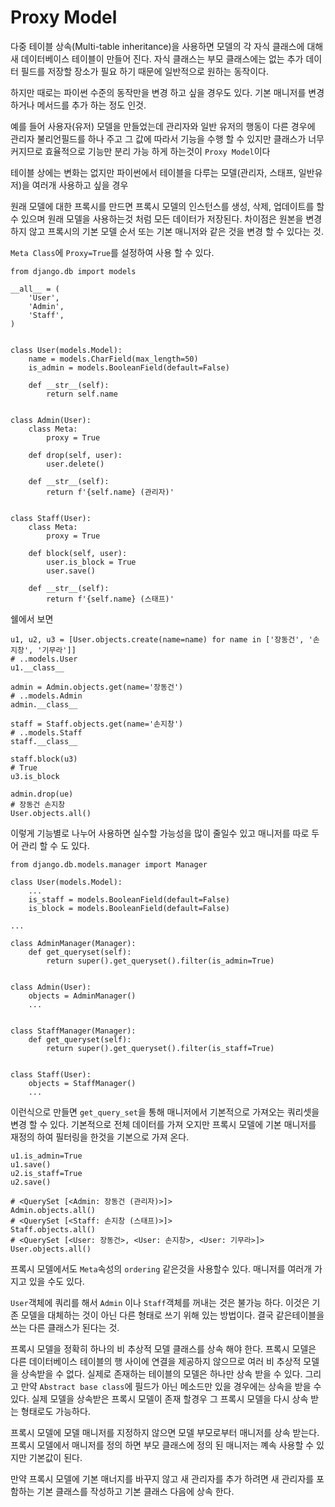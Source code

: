 # Proxy Model

다중 테이블 상속(Multi-table inheritance)을 사용하면 모델의 각 자식 클래스에 대해 새 데이터베이스 테이블이 만들어 진다. 자식 클래스는 부모 클래스에는 없는 추가 데이터 필드를 저장할 장소가 필요 하기 때문에 일반적으로 원하는 동작이다.

하지만 때로는 파이썬 수준의 동작만을 변경 하고 싶을 경우도 있다. 기본 매니저를 변경하거나 메서드를 추가 하는 정도 인것.

예를 들어 사용자(유저) 모델을 만들었는데 관리자와 일반 유저의 행동이 다른 경우에 관리자 불리언필드를 하나 주고 그 값에 따라서 기능을 수행 할 수 있지만 클래스가 너무 커지므로 효율적으로 기능만 분리 가능 하게 하는것이 `Proxy Model`이다

테이블 상에는 변화는 없지만 파이썬에서 테이블을 다루는 모델(관리자, 스태프, 일반유저)을 여러개 사용하고 싶을 경우

원래 모델에 대한 프록시를 만드면 프록시 모델의 인스턴스를 생성, 삭제, 업데이트를 할 수 있으며 원래 모델을 사용하는것 처럼 모든 데이터가 저장된다. 차이점은 원본을 변경하지 않고 프록시의 기본 모델 순서 또는 기본 매니저와 같은 것을 변경 할 수 있다는 것.

`Meta Class`에 `Proxy=True`를 설정하여 사용 할 수 있다.
```
from django.db import models

__all__ = (
    'User',
    'Admin',
    'Staff',
)


class User(models.Model):
    name = models.CharField(max_length=50)
    is_admin = models.BooleanField(default=False)

    def __str__(self):
        return self.name


class Admin(User):
    class Meta:
        proxy = True

    def drop(self, user):
        user.delete()

    def __str__(self):
        return f'{self.name} (관리자)'


class Staff(User):
    class Meta:
        proxy = True

    def block(self, user):
        user.is_block = True
        user.save()

    def __str__(self):
        return f'{self.name} (스태프)'
```
쉘에서 보면
```
u1, u2, u3 = [User.objects.create(name=name) for name in ['장동건', '손지창', '기무라']]
# ..models.User
u1.__class__

admin = Admin.objects.get(name='장동건')
# ..models.Admin
admin.__class__

staff = Staff.objects.get(name='손지창')
# ..models.Staff
staff.__class__

staff.block(u3)
# True
u3.is_block

admin.drop(ue)
# 장동건 손지창
User.objects.all()
```
이렇게 기능별로 나누어 사용하면 실수할 가능성을 많이 줄일수 있고 매니저를 따로 두어 관리 할 수 도 있다.
```
from django.db.models.manager import Manager

class User(models.Model):
    ...
    is_staff = models.BooleanField(default=False)
    is_block = models.BooleanField(default=False)

...

class AdminManager(Manager):
    def get_queryset(self):
        return super().get_queryset().filter(is_admin=True)


class Admin(User):
    objects = AdminManager()
    ...
    

class StaffManager(Manager):
    def get_queryset(self):
        return super().get_queryset().filter(is_staff=True)
        
        
class Staff(User):
    objects = StaffManager()
    ...
```
이런식으로 만들면 `get_query_set`을 통해 매니저에서 기본적으로 가져오는 쿼리셋을 변경 할 수 있다. 기본적으로 전체 데이터를 가져 오지만 프록시 모델에 기본 매니저를 재정의 하여 필터링을 한것을 기본으로 가져 온다.
```
u1.is_admin=True
u1.save()
u2.is_staff=True
u2.save()

# <QuerySet [<Admin: 장동건 (관리자)>]>
Admin.objects.all()
# <QuerySet [<Staff: 손지창 (스태프)>]>
Staff.objects.all()
# <QuerySet [<User: 장동건>, <User: 손지창>, <User: 기무라>]>
User.objects.all()
```
프록시 모델에서도 `Meta`속성의 `ordering` 같은것을 사용할수 있다.
매니저를 여러개 가지고 있을 수도 있다.

`User`객체에 쿼리를 해서 `Admin` 이나 `Staff`객체를 꺼내는 것은 불가능 하다. 이것은 기존 모델을 대체하는 것이 아닌 다른 형태로 쓰기 위해 있는 방법이다. 결국 같은테이블을 쓰는 다른 클래스가 된다는 것.

프록시 모델을 정확히 하나의 비 추상적 모델 클래스를 상속 해야 한다. 프록시 모델은 다른 데이터베이스 테이블의 행 사이에 연결을 제공하지 않으므로 여러 비 추상적 모델을 상속받을 수 없다. 실제로 존재하는 테이블의 모델은 하나만 상속 받을 수 있다. 그리고 만약 `Abstract base class`에 필드가 아닌 메소드만 있을 경우에는 상속을 받을 수 있다. 실제 모델을 상속받은 프록시 모델이 존재 할경우 그 프록시 모델을 다시 상속 받는 형태로도 가능하다.

프록시 모델에 모델 매니저를 지정하지 않으면 모델 부모로부터 매니저를 상속 받는다. 프록시 모델에서 매니저를 정의 하면 부모 클래스에 정의 된 매니저는 꼐속 사용할 수 있지만 기본값이 된다.

만약 프록시 모델에 기본 매너지를 바꾸지 않고 새 관리자를 추가 하려면 새 관리자를 포함하는 기본 클래스를 작성하고 기본 클래스 다음에 상속 한다.
